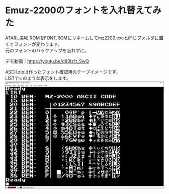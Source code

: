 # Emuz-2200のフォントを入れ替えてみた  
ATARI_美咲.ROMをFONT.ROMにリネームしてmz2200.exeと同じフォルダに置くとフォントが変わります。  
元のフォントのバックアップを忘れずに。  

デモ動画：https://youtu.be/d83Iz1t_SwQ

ASCII.zipは作ったフォント確認用のテープイメージです。  
LISTで↓のような表示をします。  
![ATARI_美咲フォント](https://github.com/mkomakonkon/MZ-2000/blob/master/image/ATARI_%E7%BE%8E%E5%92%B2%E3%83%95%E3%82%A9%E3%83%B3%E3%83%88.png)
